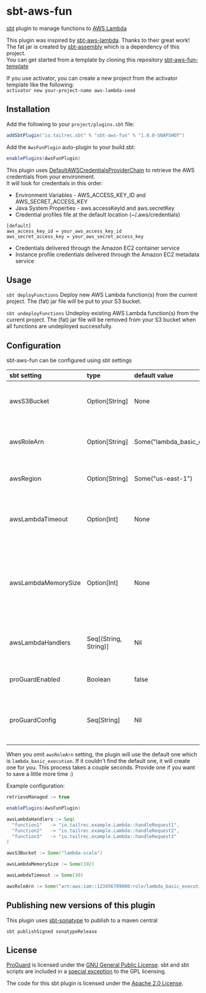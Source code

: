 # sbt-aws-fun

[sbt] plugin to manage functions to [AWS Lambda][aws-lambda]

This plugin was inspired by [sbt-aws-lambda]. Thanks to their great work!  
The fat jar is created by [sbt-assembly] which is a dependency of this project.   
You can get started from a template by cloning this repository [sbt-aws-fun-template]

If you use activator, you can create a new project from the activator template like the following:  
`activator new your-project-name aws-lambda-seed`

Installation
------------

Add the following to your `project/plugins.sbt` file:

```scala
addSbtPlugin("io.tailrec.sbt" % "sbt-aws-fun" % "1.0.0-SNAPSHOT")
```

Add the `AwsFunPlugin` auto-plugin to your build.sbt:

```scala
enablePlugins(AwsFunPlugin)
```

This plugin uses [DefaultAWSCredentialsProviderChain] to retrieve the AWS credentials from your environment.  
It will look for credentials in this order:  
- Environment Variables - AWS_ACCESS_KEY_ID and AWS_SECRET_ACCESS_KEY
- Java System Properties - aws.accessKeyId and aws.secretKey
- Credential profiles file at the default location (~/.aws/credentials)
 ```
 [default]
aws_access_key_id = your_aws_access_key_id
aws_secret_access_key = your_aws_secret_access_key
 ```
 
- Credentials delivered through the Amazon EC2 container service
- Instance profile credentials delivered through the Amazon EC2 metadata service

Usage
-------------
`sbt deployFunctions` Deploy new AWS Lambda function(s) from the current project. The (fat) jar file will be put to your S3 bucket.

`sbt undeployFunctions` Undeploy existing AWS Lambda function(s) from the current project. The (fat) jar file will be removed from your S3 bucket when all functions are undeployed successfully.


Configuration
-------------

sbt-aws-fun can be configured using sbt settings

| sbt setting         | type                  | default value  | description   |
|:--------------------|:----------------------|:---------------|:--------------|
| awsS3Bucket         | Option[String]        | None | The name of an S3 bucket where the lambda code will be stored. |
| awsRoleArn          | Option[String]        | Some("lambda_basic_execution") | The [ARN] of an [IAM] role to use when creating a new Lambda. |
| awsRegion           | Option[String]        | Some("us-east-1") | The name of the AWS region to connect to. |
| awsLambdaTimeout    | Option[Int]           | None | The Lambda timeout in seconds (1-300). Defaults to AWS default. |
| awsLambdaMemorySize | Option[Int]           | None | The amount of memory in MB for the Lambda function (128-1536, multiple of 64). Defaults to AWS default. |
| awsLambdaHandlers   | Seq[(String, String)] | Nil  | Sequence of Lambda names to handler functions. |
| proGuardEnabled     | Boolean               | false | Enabled flag to turn on/off ProGuard optimization. |
| proGuardConfig      | Seq[String]           | Nil | The [ProGuard] configurations. The default configurations are overridden by this value. |  

When you omit `awsRoleArn` setting, the plugin will use the default one which is `lambda_basic_execution`.
If it couldn't find the default one, it will create one for you. This process takes a couple seconds.
Provide one if you want to save a little more time :)

Example configuration:

```scala
retrieveManaged := true

enablePlugins(AwsFunPlugin)

awsLambdaHandlers := Seq(
  "function1"   -> "io.tailrec.example.Lambda::handleRequest1",
  "function2"   -> "io.tailrec.example.Lambda::handleRequest2",
  "function3"   -> "io.tailrec.example.Lambda::handleRequest3"
)

awsS3Bucket := Some("lambda-scala")

awsLambdaMemorySize := Some(192)

awsLambdaTimeout := Some(30)

awsRoleArn := Some("arn:aws:iam::123456789000:role/lambda_basic_execution")

```

Publishing new versions of this plugin
--------------------------------------

This plugin uses [sbt-sonatype] to publish to a maven central

```
sbt publishSigned sonatypeRelease
```

License
-------

[ProGuard] is licensed under the [GNU General Public License][gpl]. sbt and sbt scripts
are included in a [special exception][except] to the GPL licensing.

The code for this sbt plugin is licensed under the [Apache 2.0 License][apache].

[sbt]: https://github.com/sbt/sbt
[aws-lambda]: https://aws.amazon.com/lambda
[sbt-aws-lambda]: https://github.com/gilt/sbt-aws-lambda
[sbt-assembly]: https://github.com/sbt/sbt-assembly
[sbt-aws-fun-template]: https://github.com/TailrecIO/sbt-aws-fun-template
[DefaultAWSCredentialsProviderChain]: http://docs.aws.amazon.com/AWSJavaSDK/latest/javadoc/com/amazonaws/auth/DefaultAWSCredentialsProviderChain.html
[ARN]: http://docs.aws.amazon.com/general/latest/gr/aws-arns-and-namespaces.html
[IAM]: https://aws.amazon.com/iam/
[sbt-sonatype]: https://github.com/xerial/sbt-sonatype
[ProGuard]: http://proguard.sourceforge.net/
[gpl]: http://www.gnu.org/licenses/gpl.html
[apache]: http://www.apache.org/licenses/LICENSE-2.0.html
[except]: http://proguard.sourceforge.net/GPL_exception.html

